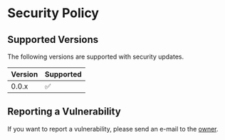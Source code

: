# Security Policy


## Supported Versions

The following versions are supported with security updates.

| Version | Supported          |
| ------- | ------------------ |
| 0.0.x   | :white_check_mark: |


## Reporting a Vulnerability

If you want to report a vulnerability, please send an e-mail to the
[owner](email:tronje.krop@zalando.de).
